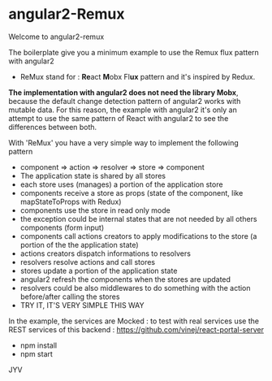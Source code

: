 # angular2-Remux

Welcome to angular2-remux

The boilerplate give you a minimum example to use the Remux flux pattern with angular2
* ReMux stand for : **Re**act **M**obx Fl**ux** pattern and it's inspired by Redux.

**The implementation with angular2 does not need the library Mobx**, because the default change detection pattern of angular2 works with mutable data. For this reason, the example with angular2 it's only an attempt to use the same pattern of React with angular2 to see the differences between both.

With 'ReMux' you have a very simple way to implement the following pattern
* component => action => resolver => store => component
 * The application state is shared by all stores
 * each store uses (manages) a portion of the application store
 * components receive a store as props (state of the component, like mapStateToProps with Redux)
 * components use the store in read only mode
  *  the exception could be internal states that are not needed by all others components (form input)
 * components call actions creators to apply modifications to the store (a portion of the the application state)
 * actions creators dispatch informations to resolvers
 * resolvers resolve actions and call stores
 * stores update a portion of the application state
 * angular2 refresh the components when the stores are updated
 * resolvers could be also middlewares to do something with the action before/after calling the stores
* TRY IT, IT'S VERY SIMPLE THIS WAY

In the example, the services are Mocked : to test with real services use the REST services of this backend : https://github.com/vinej/react-portal-server

  * npm install
  * npm start

JYV

